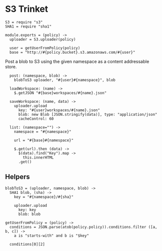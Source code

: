 S3 Trinket
==========

    S3 = require "s3"
    SHA1 = require "sha1"

    module.exports = (policy) ->
      uploader = S3.uploader(policy)

      user = getUserFromPolicy(policy)
      base = "http://#{policy.bucket}.s3.amazonaws.com/#{user}"

Post a blob to S3 using the given namespace as a content addressable store.

      post: (namespace, blob) ->
        blobToS3 uploader, "#{user}#{namespace}", blob

      loadWorkspace: (name) ->
        $.getJSON "#{base}workspaces/#{name}.json"

      saveWorkspace: (name, data) ->
        uploader.upload
          key: "#{user}workspaces/#{name}.json"
          blob: new Blob [JSON.stringify(data)], type: "application/json"
          cacheControl: 60

      list: (namespace="") ->
        namespace = "#{namespace}"

        url = "#{base}#{namespace}"

        $.get(url).then (data) ->
          $(data).find("Key").map ->
            this.innerHTML
          .get()

Helpers
-------

    blobToS3 = (uploader, namespace, blob) ->
      SHA1 blob, (sha) ->
        key = "#{namespace}/#{sha}"

        uploader.upload
          key: key
          blob: blob

    getUserFromPolicy = (policy) ->
      conditions = JSON.parse(atob(policy.policy)).conditions.filter ([a, b, c]) ->
        a is "starts-with" and b is "$key"

      conditions[0][2]
